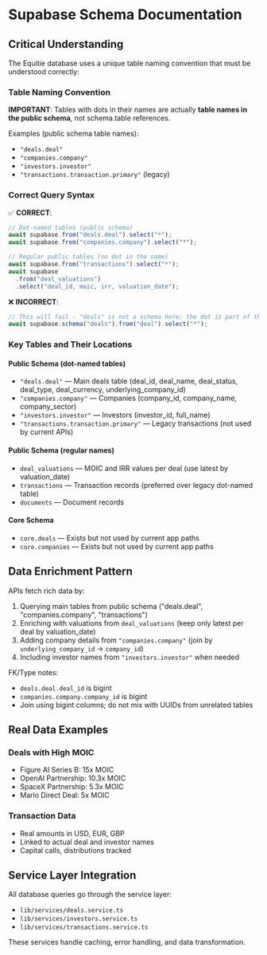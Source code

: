 # Supabase Schema Documentation

## Critical Understanding

The Equitie database uses a unique table naming convention that must be understood correctly:

### Table Naming Convention

**IMPORTANT**: Tables with dots in their names are actually **table names in the public schema**, not schema.table references.

Examples (public schema table names):

- `"deals.deal"`
- `"companies.company"`
- `"investors.investor"`
- `"transactions.transaction.primary"` (legacy)

### Correct Query Syntax

✅ **CORRECT**:

```javascript
// Dot-named tables (public schema)
await supabase.from("deals.deal").select("*");
await supabase.from("companies.company").select("*");

// Regular public tables (no dot in the name)
await supabase.from("transactions").select("*");
await supabase
  .from("deal_valuations")
  .select("deal_id, moic, irr, valuation_date");
```

❌ **INCORRECT**:

```javascript
// This will fail - "deals" is not a schema here; the dot is part of the table name
await supabase.schema("deals").from("deal").select("*");
```

### Key Tables and Their Locations

#### Public Schema (dot-named tables)

- `"deals.deal"` — Main deals table (deal_id, deal_name, deal_status, deal_type, deal_currency, underlying_company_id)
- `"companies.company"` — Companies (company_id, company_name, company_sector)
- `"investors.investor"` — Investors (investor_id, full_name)
- `"transactions.transaction.primary"` — Legacy transactions (not used by current APIs)

#### Public Schema (regular names)

- `deal_valuations` — MOIC and IRR values per deal (use latest by valuation_date)
- `transactions` — Transaction records (preferred over legacy dot-named table)
- `documents` — Document records

#### Core Schema

- `core.deals` — Exists but not used by current app paths
- `core.companies` — Exists but not used by current app paths

## Data Enrichment Pattern

APIs fetch rich data by:

1. Querying main tables from public schema ("deals.deal", "companies.company", "transactions")
2. Enriching with valuations from `deal_valuations` (keep only latest per deal by valuation_date)
3. Adding company details from `"companies.company"` (join by `underlying_company_id` → `company_id`)
4. Including investor names from `"investors.investor"` when needed

FK/Type notes:

- `deals.deal.deal_id` is bigint
- `companies.company.company_id` is bigint
- Join using bigint columns; do not mix with UUIDs from unrelated tables

## Real Data Examples

### Deals with High MOIC

- Figure AI Series B: 15x MOIC
- OpenAI Partnership: 10.3x MOIC
- SpaceX Partnership: 5.3x MOIC
- Marlo Direct Deal: 5x MOIC

### Transaction Data

- Real amounts in USD, EUR, GBP
- Linked to actual deal and investor names
- Capital calls, distributions tracked

## Service Layer Integration

All database queries go through the service layer:

- `lib/services/deals.service.ts`
- `lib/services/investors.service.ts`
- `lib/services/transactions.service.ts`

These services handle caching, error handling, and data transformation.
